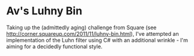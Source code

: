 Av's Luhny Bin
==============

Taking up the (admittedly aging) challenge from Square (see http://corner.squareup.com/2011/11/luhny-bin.html), I've attempted an implementation of the Luhn filter using C# with an additional wrinkle - I'm aiming for a decidedly functional style.
